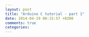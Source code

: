 ```yaml
---
layout: post
title: "Arduino C tutorial - part 1"
date: 2014-04-19 00:15:57 +0200
comments: true
categories: 
---
```

